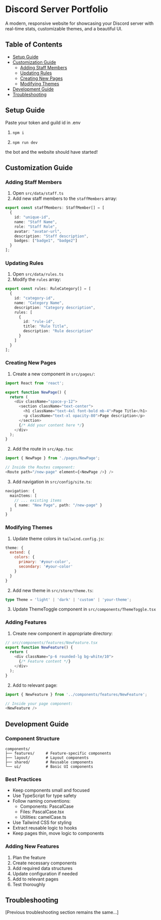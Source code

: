# Discord Server Portfolio

A modern, responsive website for showcasing your Discord server with real-time stats, customizable themes, and a beautiful UI.

## Table of Contents
- [Setup Guide](#setup-guide)
- [Customization Guide](#customization-guide)
  - [Adding Staff Members](#adding-staff-members)
  - [Updating Rules](#updating-rules)
  - [Creating New Pages](#creating-new-pages)
  - [Modifying Themes](#modifying-themes)
- [Development Guide](#development-guide)
- [Troubleshooting](#troubleshooting)

## Setup Guide
Paste your token and guild id in .env

1. ```npm i```

2. ```npm run dev```

the bot and the website should have started! 

## Customization Guide

### Adding Staff Members

1. Open `src/data/staff.ts`
2. Add new staff members to the `staffMembers` array:
```typescript
export const staffMembers: StaffMember[] = [
  {
    id: "unique-id",
    name: "Staff Name",
    role: "Staff Role",
    avatar: "avatar-url",
    description: "Staff description",
    badges: ["badge1", "badge2"]
  }
];
```

### Updating Rules

1. Open `src/data/rules.ts`
2. Modify the `rules` array:
```typescript
export const rules: RuleCategory[] = [
  {
    id: "category-id",
    name: "Category Name",
    description: "Category description",
    rules: [
      {
        id: "rule-id",
        title: "Rule Title",
        description: "Rule description"
      }
    ]
  }
];
```

### Creating New Pages

1. Create a new component in `src/pages/`:
```typescript
import React from 'react';

export function NewPage() {
  return (
    <div className="space-y-12">
      <section className="text-center">
        <h1 className="text-4xl font-bold mb-4">Page Title</h1>
        <p className="text-xl opacity-80">Page description</p>
      </section>
      {/* Add your content here */}
    </div>
  );
}
```

2. Add the route in `src/App.tsx`:
```typescript
import { NewPage } from './pages/NewPage';

// Inside the Routes component:
<Route path="/new-page" element={<NewPage />} />
```

3. Add navigation in `src/config/site.ts`:
```typescript
navigation: {
  mainItems: [
    // ... existing items
    { name: "New Page", path: "/new-page" }
  ]
}
```

### Modifying Themes

1. Update theme colors in `tailwind.config.js`:
```javascript
theme: {
  extend: {
    colors: {
      primary: '#your-color',
      secondary: '#your-color'
    }
  }
}
```

2. Add new theme in `src/store/theme.ts`:
```typescript
type Theme = 'light' | 'dark' | 'custom' | 'your-theme';
```

3. Update ThemeToggle component in `src/components/ThemeToggle.tsx`

### Adding Features

1. Create new component in appropriate directory:
```typescript
// src/components/features/NewFeature.tsx
export function NewFeature() {
  return (
    <div className="p-6 rounded-lg bg-white/10">
      {/* Feature content */}
    </div>
  );
}
```

2. Add to relevant page:
```typescript
import { NewFeature } from '../components/features/NewFeature';

// Inside your page component:
<NewFeature />
```

## Development Guide

### Component Structure
```
components/
├── features/     # Feature-specific components
├── layout/       # Layout components
├── shared/       # Reusable components
└── ui/           # Basic UI components
```

### Best Practices
- Keep components small and focused
- Use TypeScript for type safety
- Follow naming conventions:
  - Components: PascalCase
  - Files: PascalCase.tsx
  - Utilities: camelCase.ts
- Use Tailwind CSS for styling
- Extract reusable logic to hooks
- Keep pages thin, move logic to components

### Adding New Features
1. Plan the feature
2. Create necessary components
3. Add required data structures
4. Update configuration if needed
5. Add to relevant pages
6. Test thoroughly

## Troubleshooting

[Previous troubleshooting section remains the same...]